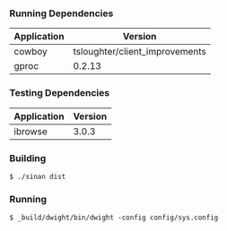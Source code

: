 ### Running Dependencies

Application |                        Version 
----------- | ------------------------------
cowboy      | tsloughter/client_improvements
gproc       |                         0.2.13

### Testing Dependencies

Application | Version 
----------- | -------
ibrowse     |   3.0.3

### Building

```shell
$ ./sinan dist
```

### Running

```shell
$ _build/dwight/bin/dwight -config config/sys.config
```

